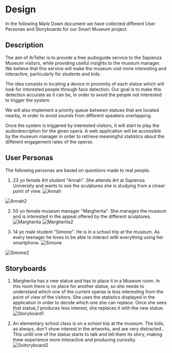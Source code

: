 # Design

In the following Mark Down document we have collected different User Personas and Storyboards for our Smart Museum project.
## Description
The aim of ArTeller is to provide a free audioguide service to the Sapienza Museum visitors, while providing useful insights to the museum manager. We believe that this service will make the museum visit more interesting and interactive, particularly for students and kids.

The idea consists in locating a device in proximity of each statue which will look for interested people through face detection. 
Our goal is to make this detection accurate as it can be, in order to avoid the people not interested to trigger the system.

We will also implement a priority queue between statues that are located nearby, in order to avoid sounds from different speakers overlapping.

Once the system is triggered by interested visitors, lt will start to play the audiodescription for the given opera. A web application will be accessible by the museum manager in order to retrieve meaningful statistics about the different engagement rates of the operas.

## User Personas
The following personas are based on questions made to real people.
1. 23 yo female Art student "Annah".
She attends Art at Sapienza University and wants to see the sculptures she is studying from a closer point of view. 
![Annah](https://github.com/g185/SmartMuseum/blob/master/assets/Annah.jpg)

![Annah2](https://github.com/g185/SmartMuseum/blob/master/assets/Annah2.jpg)



2. 50 yo female museum manager "Margherita".
She manages the museum and is interested in the appeal offered by the different sculptures.  
![Margherita](https://github.com/g185/SmartMuseum/blob/master/assets/Margherita.jpg)
![Margherita2](https://github.com/g185/SmartMuseum/blob/master/assets/Margherita2.jpg)


3. 14 yo male student "Simone".
He is in a school trip at the museum. As every teenager he loves to be able to interact with everything using her smartphone.
![Simone](https://github.com/g185/SmartMuseum/blob/master/assets/Simone.png)

![Simone2](https://github.com/g185/SmartMuseum/blob/master/assets/Simone2.jpg)

## Storyboards 

1. Margherita has a new statue and has to place it in a Museum room. In this room there is no place for another statue, so she needs to understand which one of the current operas is less interesting from the point of view of the visitors. She uses the statistics displayed in the application in order to decide which one she can replace. Once she sees that statue_1 produces less interest, she replaces it with the new statue.
![Storyboard1](https://github.com/g185/SmartMuseum/blob/master/assets/Storyboard1.jpg)

2. An elementary school class is on a school trip at the museum. The kids, as always, don't show interest in the artworks, and are very distracted.. This untill one of the statue starts to talk and tell them its story, making thew experience more interactive and producing curiosity.
![Soìtoryboard2](https://github.com/g185/SmartMuseum/blob/master/assets/Storyboard2.png)
